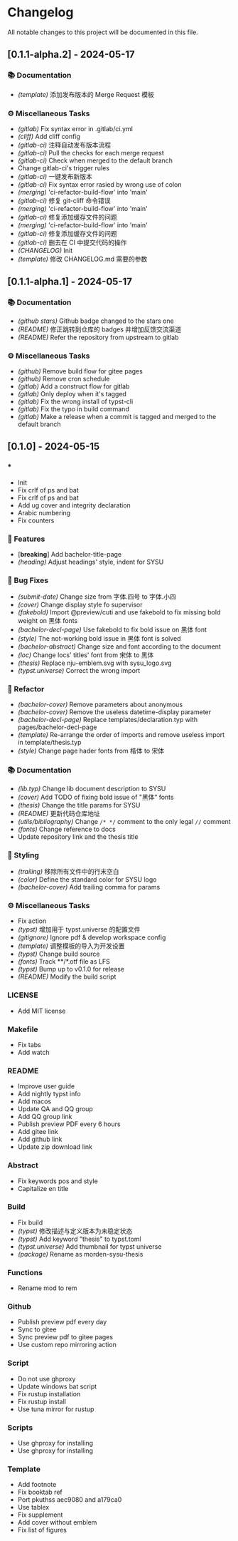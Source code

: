 # Changelog

All notable changes to this project will be documented in this file.

## [0.1.1-alpha.2] - 2024-05-17

### 📚 Documentation

- *(template)* 添加发布版本的 Merge Request 模板

### ⚙️ Miscellaneous Tasks

- *(gitlab)* Fix syntax error in .gitlab/ci.yml
- *(cliff)* Add cliff config
- *(gitlab-ci)* 注释自动发布版本流程
- *(gitlab-ci)* Pull the checks for each merge request
- *(gitlab-ci)* Check when merged to the default branch
- Change gitlab-ci's trigger rules
- *(gitlab-ci)* 一键发布新版本
- *(gitlab-ci)* Fix syntax error rasied by wrong use of colon
- *(merging)* 'ci-refactor-build-flow' into 'main'
- *(gitlab-ci)* 修复 git-cliff 命令错误
- *(merging)* 'ci-refactor-build-flow' into 'main'
- *(gitlab-ci)* 修复添加缓存文件的问题
- *(merging)* 'ci-refactor-build-flow' into 'main'
- *(gitlab-ci)* 修复添加缓存文件的问题
- *(gitlab-ci)* 删去在 CI 中提交代码的操作
- *(CHANGELOG)* Init
- *(template)* 修改 CHANGELOG.md 需要的参数

## [0.1.1-alpha.1] - 2024-05-17

### 📚 Documentation

- *(github stars)* Github badge changed to the stars one
- *(README)* 修正跳转到仓库的 badges 并增加反馈交流渠道
- *(README)* Refer the repository from upstream to gitlab

### ⚙️ Miscellaneous Tasks

- *(github)* Remove build flow for gitee pages
- *(github)* Remove cron schedule
- *(gitlab)* Add a construct flow for gitlab
- *(gitlab)* Only deploy when it's tagged
- *(gitlab)* Fix the wrong install of typst-cli
- *(gitlab)* Fix the typo in build command
- *(gitlab)* Make a release when a commit is tagged and merged to the default branch

## [0.1.0] - 2024-05-15

### *

- Init
- Fix crlf of ps and bat
- Fix crlf of ps and bat
- Add ug cover and integrity declaration
- Arabic numbering
- Fix counters

### 🚀 Features

- [**breaking**] Add bachelor-title-page
- *(heading)* Adjust headings' style, indent for SYSU

### 🐛 Bug Fixes

- *(submit-date)* Change size from 字体.四号 to 字体.小四
- *(cover)* Change display style fo supervisor
- *(fakebold)* Import @preview/cuti and use fakebold to fix missing bold weight on 黑体 fonts
- *(bachelor-decl-page)* Use fakebold to fix bold issue on 黑体 font
- *(style)* The not-working bold issue in 黑体 font is solved
- *(bachelor-abstract)* Change size and font according to the document
- *(loc)* Change locs' titles' font from 宋体 to 黑体
- *(thesis)* Replace nju-emblem.svg with sysu_logo.svg
- *(typst.universe)* Correct the wrong import

### 🚜 Refactor

- *(bachelor-cover)* Remove parameters about anonymous
- *(bachelor-cover)* Remove the useless datetime-display parameter
- *(bachelor-decl-page)* Replace templates/declaration.typ with pages/bachelor-decl-page
- *(template)* Re-arrange the order of imports and remove useless import in template/thesis.typ
- *(style)* Change page hader fonts from 楷体 to 宋体

### 📚 Documentation

- *(lib.typ)* Change lib document description to SYSU
- *(cover)* Add TODO of fixing bold issue of "黑体“ fonts
- *(thesis)* Change the title params for SYSU
- *(README)* 更新代码仓库地址
- *(utils/bibliography)* Change `/* */` comment to the only legal `//` comment
- *(fonts)* Change reference to docs
- Update repository link and the thesis title

### 🎨 Styling

- *(trailing)* 移除所有文件中的行末空白
- *(color)* Define the standard color for SYSU logo
- *(bachelor-cover)* Add trailing comma for params

### ⚙️ Miscellaneous Tasks

- Fix action
- *(typst)* 增加用于 typst.universe 的配置文件
- *(gitignore)* Ignore pdf & develop workspace config
- *(template)* 调整模板的导入为开发设置
- *(typst)* Change build source
- *(fonts)* Track **/*.otf file as LFS
- *(typst)* Bump up to v0.1.0 for release
- *(README)* Modify the build script

### LICENSE

- Add MIT license

### Makefile

- Fix tabs
- Add watch

### README

- Improve user guide
- Add nightly typst info
- Add macos
- Update QA and QQ group
- Add QQ group link
- Publish preview PDF every 6 hours
- Add gitee link
- Add github link
- Update zip download link

### Abstract

- Fix keywords pos and style
- Capitalize en title

### Build

- Fix build
- *(typst)* 修改描述与定义版本为未稳定状态
- *(typst)* Add keyword "thesis" to typst.toml
- *(typst.universe)* Add thumbnail for typst universe
- *(package)* Rename as morden-sysu-thesis

### Functions

- Rename mod to rem

### Github

- Publish preview pdf every day
- Sync to gitee
- Sync preview pdf to gitee pages
- Use custom repo mirroring action

### Script

- Do not use ghproxy
- Update windows bat script
- Fix rustup installation
- Fix rustup install
- Use tuna mirror for rustup

### Scripts

- Use ghproxy for installing
- Use ghproxy for installing

### Template

- Add footnote
- Fix booktab ref
- Port pkuthss aec9080 and a179ca0
- Use tablex
- Fix supplement
- Add cover without emblem
- Fix list of figures

<!-- generated by git-cliff -->
